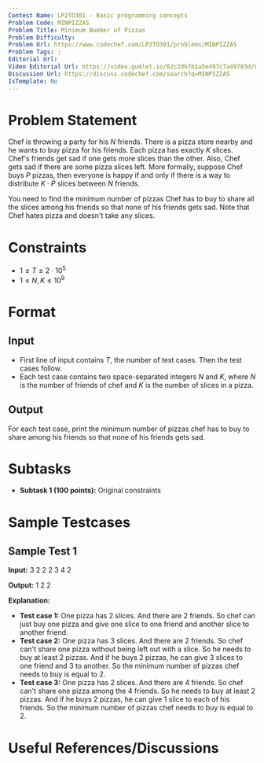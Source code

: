 ```yaml
---
Contest Name: LP2TO301 - Basic programming concepts
Problem Code: MINPIZZAS
Problem Title: Minimum Number of Pizzas
Problem Difficulty: 
Problem Url: https://www.codechef.com/LP2TO301/problems/MINPIZZAS
Problem Tags: ; 
Editorial Url: 
Video Editorial Url: https://video.gumlet.io/62c2db7b1a5e497c7a49783d/62cd766223a6daa5ba1fa995/main.mpd
Discussion Url: https://discuss.codechef.com/search?q=MINPIZZAS
IsTemplate: No
---
```



# Problem Statement

Chef is throwing a party for his $N$ friends. There is a pizza store nearby and he wants to buy pizza for his friends. Each pizza has exactly $K$ slices. Chef's friends get sad if one gets more slices than the other. Also, Chef gets sad if there are some pizza slices left. More formally, suppose Chef buys $P$ pizzas, then everyone is happy if and only if there is a way to distribute $K \cdot P$ slices between $N$ friends.

You need to find the minimum number of pizzas Chef has to buy to share all the slices among his friends so that none of his friends gets sad. Note that Chef hates pizza and doesn't take any slices.

# Constraints

- $1 \leq T \leq 2 \cdot 10^5$
- $1 \leq N, K \leq 10^9$


# Format

## Input

- First line of input contains $T$, the number of test cases. Then the test cases follow.
- Each test case contains two space-separated integers $N$ and $K$, where $N$ is the number of friends of chef and $K$ is the number of slices in a pizza.


## Output

For each test case, print the minimum number of pizzas chef has to buy to share among his friends so that none of his friends gets sad.


# Subtasks

- **Subtask 1 (100 points):** Original constraints

# Sample Testcases

## Sample Test 1

**Input:**
3
2 2
2 3
4 2


**Output:**
1
2
2


**Explanation:**
- **Test case $1$:** One pizza has $2$ slices. And there are $2$ friends. So chef can just buy one pizza and give one slice to one friend and another slice to another friend.
- **Test case $2$:** One pizza has $3$ slices. And there are $2$ friends. So chef can't share one pizza without being left out with a slice. So he needs to buy at least $2$ pizzas. And if he buys $2$ pizzas, he can give $3$ slices to one friend and $3$ to another. So the minimum number of pizzas chef needs to buy is equal to $2$.
- **Test case $3$:** One pizza has $2$ slices. And there are $4$ friends. So chef can't share one pizza among the $4$ friends. So he needs to buy at least $2$ pizzas. And if he buys $2$ pizzas, he can give $1$ slice to each of his friends. So the minimum number of pizzas chef needs to buy is equal to $2$.


# Useful References/Discussions


